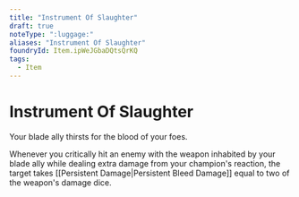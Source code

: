 ```yaml
---
title: "Instrument Of Slaughter"
draft: true
noteType: ":luggage:"
aliases: "Instrument Of Slaughter"
foundryId: Item.ipWeJGbaDQtsQrKQ
tags:
  - Item
---
```


# Instrument Of Slaughter

Your blade ally thirsts for the blood of your foes.

Whenever you critically hit an enemy with the weapon inhabited by your blade ally while dealing extra damage from your champion's reaction, the target takes [[Persistent Damage|Persistent Bleed Damage]] equal to two of the weapon's damage dice.
